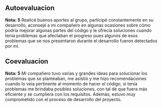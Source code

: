 ## Autoevaluacion
**Nota: 5**
 Realicé buenos aportes al grupo, participé constantemente en su desarrollo,
 aconsejé a mi compañero en algunas ocasiones sobre cómo podría
 mejorar algunas partes del código y le ofrecía soluciones cuando tenía
 problemas que afectaban el progreso pues algunos de esos problemas que se
 nos presentaron durante el desarrollo fueron detectados por mí.

 ## Coevaluacion
**Nota: 5**
 Mi compañero tuvo varias y grandes ideas para solucionar los problemas que
 se planteaban, me asistió y me hizo recomendaciones cuando lo veía
 pertinente al momento de hacer el código, si tenía problemas me brindaba
 posibles soluciones, con tal de que fuera más eficiente y se cumpliera con los
requisitos. Además, estuvo muy comprometido con el proceso de desarrollo del
proyecto.

